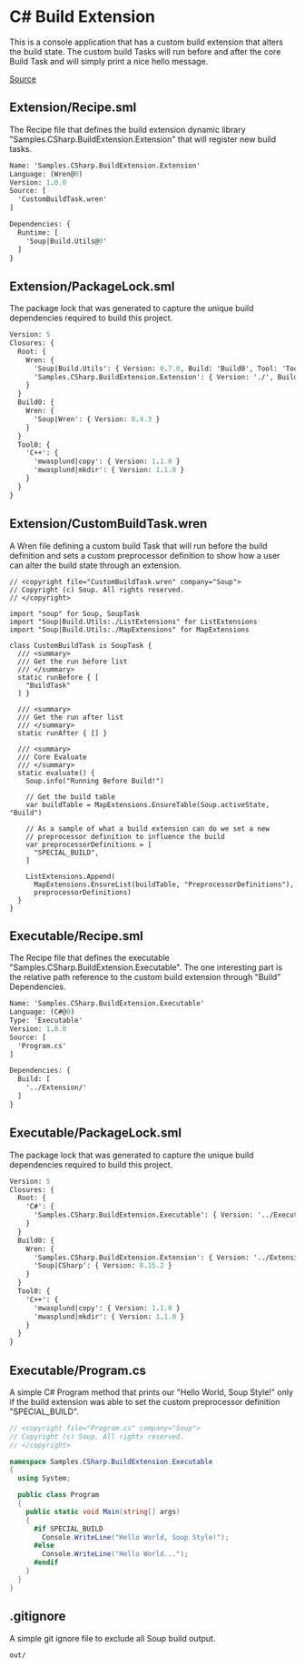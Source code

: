 # C# Build Extension
This is a console application that has a custom build extension that alters the build state. The custom build Tasks will run before and after the core Build Task and will simply print a nice hello message.

[Source](https://github.com/soup-build/soup/tree/main/Samples/CSharp/BuildExtension)

## Extension/Recipe.sml
The Recipe file that defines the build extension dynamic library "Samples.CSharp.BuildExtension.Extension" that will register new build tasks.
```sml
Name: 'Samples.CSharp.BuildExtension.Extension'
Language: (Wren@0)
Version: 1.0.0
Source: [
  'CustomBuildTask.wren'
]

Dependencies: {
  Runtime: [
    'Soup|Build.Utils@0'
  ]
}
```

## Extension/PackageLock.sml
The package lock that was generated to capture the unique build dependencies required to build this project.
```sml
Version: 5
Closures: {
  Root: {
    Wren: {
      'Soup|Build.Utils': { Version: 0.7.0, Build: 'Build0', Tool: 'Tool0' }
      'Samples.CSharp.BuildExtension.Extension': { Version: './', Build: 'Build0', Tool: 'Tool0' }
    }
  }
  Build0: {
    Wren: {
      'Soup|Wren': { Version: 0.4.3 }
    }
  }
  Tool0: {
    'C++': {
      'mwasplund|copy': { Version: 1.1.0 }
      'mwasplund|mkdir': { Version: 1.1.0 }
    }
  }
}
```

## Extension/CustomBuildTask.wren
A Wren file defining a custom build Task that will run before the build definition and sets a custom preprocessor definition to show how a user can alter the build state through an extension.
```wren
// <copyright file="CustomBuildTask.wren" company="Soup">
// Copyright (c) Soup. All rights reserved.
// </copyright>

import "soup" for Soup, SoupTask
import "Soup|Build.Utils:./ListExtensions" for ListExtensions
import "Soup|Build.Utils:./MapExtensions" for MapExtensions

class CustomBuildTask is SoupTask {
  /// <summary>
  /// Get the run before list
  /// </summary>
  static runBefore { [
    "BuildTask"
  ] }

  /// <summary>
  /// Get the run after list
  /// </summary>
  static runAfter { [] }

  /// <summary>
  /// Core Evaluate
  /// </summary>
  static evaluate() {
    Soup.info("Running Before Build!")

    // Get the build table
    var buildTable = MapExtensions.EnsureTable(Soup.activeState, "Build")

    // As a sample of what a build extension can do we set a new
    // preprocessor definition to influence the build
    var preprocessorDefinitions = [
      "SPECIAL_BUILD",
    ]

    ListExtensions.Append(
      MapExtensions.EnsureList(buildTable, "PreprocessorDefinitions"),
      preprocessorDefinitions)
  }
}
```

## Executable/Recipe.sml
The Recipe file that defines the executable "Samples.CSharp.BuildExtension.Executable". The one interesting part is the relative path reference to the custom build extension through "Build" Dependencies.
```sml
Name: 'Samples.CSharp.BuildExtension.Executable'
Language: (C#@0)
Type: 'Executable'
Version: 1.0.0
Source: [
  'Program.cs'
]

Dependencies: {
  Build: [
    '../Extension/'
  ]
}
```

## Executable/PackageLock.sml
The package lock that was generated to capture the unique build dependencies required to build this project.
```sml
Version: 5
Closures: {
  Root: {
    'C#': {
      'Samples.CSharp.BuildExtension.Executable': { Version: '../Executable', Build: 'Build0', Tool: 'Tool0' }
    }
  }
  Build0: {
    Wren: {
      'Samples.CSharp.BuildExtension.Extension': { Version: '../Extension/' }
      'Soup|CSharp': { Version: 0.15.2 }
    }
  }
  Tool0: {
    'C++': {
      'mwasplund|copy': { Version: 1.1.0 }
      'mwasplund|mkdir': { Version: 1.1.0 }
    }
  }
}
```

## Executable/Program.cs
A simple C# Program method that prints our "Hello World, Soup Style!" only if the build extension was able to set the custom preprocessor definition "SPECIAL_BUILD".
```C#
// <copyright file="Program.cs" company="Soup">
// Copyright (c) Soup. All rights reserved.
// </copyright>

namespace Samples.CSharp.BuildExtension.Executable
{
  using System;

  public class Program
  {
    public static void Main(string[] args)
    {
      #if SPECIAL_BUILD
        Console.WriteLine("Hello World, Soup Style!");
      #else
        Console.WriteLine("Hello World...");
      #endif
    }
  }
}
```

## .gitignore
A simple git ignore file to exclude all Soup build output.
```
out/
```
